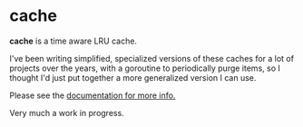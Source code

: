 # cache

**cache** is a time aware LRU cache.

I've been writing simplified, specialized versions of these caches for a lot of
projects over the years, with a goroutine to periodically purge items, so I
thought I'd just put together a more generalized version I can use. 

Please see the [documentation for more info.](https://godoc.org/github.com/robteix/cache)

Very much a work in progress.
